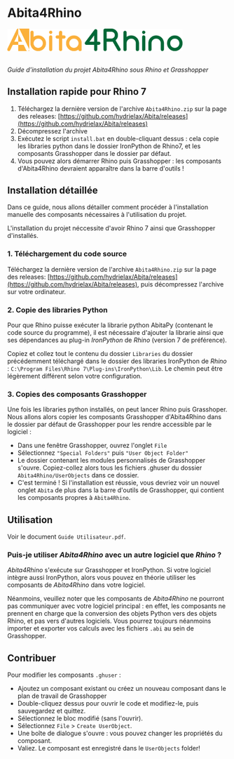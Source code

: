 # Abita4Rhino

<img src="../logos/logo_abita4rhino.png" alt="" width="400px">
<br><br>

*Guide d'installation du projet Abita4Rhino sous Rhino et Grasshopper*

## Installation rapide pour Rhino 7

1. Téléchargez la dernière version de l'archive `Abita4Rhino.zip` sur la page
    des releases: [https://github.com/hydrielax/Abita/releases](https://github.com/hydrielax/Abita/releases)
2. Décompressez l'archive
3. Exécutez le script `install.bat` en double-cliquant dessus : cela copie
    les libraries python dans le dossier IronPython de Rhino7, et les
    composants Grasshopper dans le dossier par défaut.
4. Vous pouvez alors démarrer Rhino puis Grasshopper : les composants
    d'Abita4Rhino devraient apparaître dans la barre d'outils !

## Installation détaillée

Dans ce guide, nous allons détailler comment procéder à l'installation manuelle
des composants nécessaires à l'utilisation du projet.

L'installation du projet néccessite d'avoir Rhino 7 ainsi que Grasshopper 
d'installés. 

### 1. Téléchargement du code source

Téléchargez la dernière version de l'archive `Abita4Rhino.zip` sur la page
des releases: [https://github.com/hydrielax/Abita/releases](https://github.com/hydrielax/Abita/releases), puis décompressez l'archive sur votre ordinateur.

### 2. Copie des libraries Python

Pour que Rhino puisse exécuter la librarie python AbitaPy (contenant le code
source du programme), il est nécessaire d'ajouter la librarie ainsi que ses
dépendances au plug-in *IronPython* de *Rhino* (version 7 de préférence).

Copiez et collez tout le contenu du dossier `Libraries` du dossier précédemment
téléchargé dans le dossier des libraries IronPython de *Rhino* :
`C:\Program Files\Rhino 7\Plug-ins\IronPython\Lib`. Le chemin peut être
légèrement différent selon votre configuration.

### 3. Copies des composants Grasshopper

Une fois les libraries python installés, on peut lancer Rhino puis Grasshoper. 
Nous allons alors copier les composants Grasshopper d'Abita4Rhino dans le
dossier par défaut de Grasshopper pour les rendre accessible par le logiciel : 
  - Dans une fenêtre Grasshopper, ouvrez l'onglet `File`
  - Sélectionnez `"Special Folders"` puis `"User Object Folder"`
  - Le dossier contenant les modules personnalisés de Grasshopper s'ouvre. 
    Copiez-collez alors tous les fichiers .ghuser du dossier 
    `Abita4Rhino/UserObjects` dans ce dossier.
  - C'est terminé ! Si l'installation est réussie, vous devriez voir un nouvel 
    onglet `Abita` de plus dans  la barre d'outils de Grasshopper, qui 
    contient les composants propres à `Abita4Rhino`.

## Utilisation

Voir le document `Guide Utilisateur.pdf`.

### Puis-je utiliser *Abita4Rhino* avec un autre logiciel que *Rhino* ?

*Abita4Rhino* s'exécute sur Grasshopper et IronPython. Si votre logiciel intègre
aussi IronPython, alors vous pouvez en théorie utiliser les composants de
*Abita4Rhino* dans votre logiciel. 

Néanmoins, veuillez noter que les composants de *Abita4Rhino* ne pourront pas
communiquer avec votre logiciel principal : en effet, les composants ne prennent
en charge que la conversion des objets Python vers des objets Rhino, et pas vers
d'autres logiciels. Vous pourrez toujours néanmoins importer et exporter vos
calculs avec les fichiers `.abi` au sein de Grasshopper.

## Contribuer

Pour modifier les composants `.ghuser` :
* Ajoutez un composant existant ou créez un nouveau composant dans le plan de 
  travail de Grasshopper
* Double-cliquez dessus pour ouvrir le code et modifiez-le, puis sauvegardez
  et quittez.
* Sélectionnez le bloc modifié (sans l'ouvrir).
* Sélectionnez `File` > `Create UserObject`.
* Une boîte de dialogue s'ouvre : vous pouvez changer les propriétés du
  composant.
* Valiez. Le composant est enregistré dans le `UserObjects` folder!
